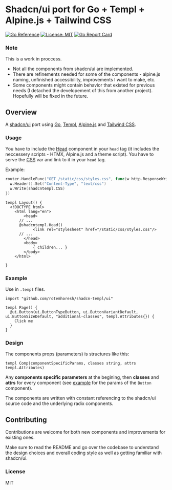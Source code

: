 # Shadcn/ui port for Go + Templ + Alpine.js + Tailwind CSS

[![Go Reference](https://pkg.go.dev/badge/github.com/rotemhoresh/shadcn-templ.svg)](https://pkg.go.dev/github.com/rotemhoresh/shadcn-templ)
[![License: MIT](https://img.shields.io/badge/License-MIT-blue.svg)](https://opensource.org/licenses/MIT)
[![Go Report Card](https://goreportcard.com/badge/github.com/rotemhoresh/shadcn-templ)](https://goreportcard.com/report/github.com/rotemhoresh/shadcn-templ)

### Note

This is a work in proccess. 

- Not all the components from shadcn/ui are implemented.
- There are refinements needed for some of the components - alpine.js naming, unfinished accessibility, improvements I want to make, etc.
- Some components might contain behavior that existed for previous needs (I detached the developement of this from another project). Hopefully will be fixed in the future.

## Overview

A [shadcn/ui](https://ui.shadcn.com/) port using [Go](https://go.dev/), [Templ](https://templ.guide/), [Alpine.js](https://alpinejs.dev/) and [Tailwind CSS](https://tailwindcss.com/).

### Usage 

You have to include the [Head](https://github.com/rotemhoresh/shadcn-templ/blob/main/include.templ#L4) component in your `head` tag (it includes the neccessery scripts - HTMX, Alpine.js and a theme script).
You have to serve the [CSS](https://github.com/rotemhoresh/shadcn-templ/blob/main/css.go#L10) var and link to it in your `head` tag.

Example:

```go
router.HandleFunc("GET /static/css/styles.css", func(w http.ResponseWriter, r *http.Request) {
  w.Header().Set("Content-Type", "text/css")
  w.Write(shadcntempl.CSS)
})
```

```templ
templ Layout() {
  <!DOCTYPE html>
	<html lang="en">
		<head>
      // ...
      @shadcntempl.Head()
			<link rel="stylesheet" href="/static/css/styles.css"/>
      // ...
		</head>
		<body>
			{ children... }
		</body>
	</html>

}
```

### Example

Use in `.templ` files.

```templ
import "github.com/rotemhoresh/shadcn-templ/ui"

templ Page() {
  @ui.Button(ui.ButtonTypeButton, ui.ButtonVariantDefault, ui.ButtonSizeDefault, "additional-classes", templ.Attributes{}) {
    Click me
  }
}
```

### Design

The components props (parameters) is structures like this:

```templ
templ Comp(componentSpecificParams, classes string, attrs templ.Attributes)
```

Any **components specific parameters** at the begining, then **classes** and **attrs** for every component (see [example](#example) for the params of the `Button` component).

The components are written with constant referencing to the shadcn/ui source code and the underlying radix components. 

## Contributing

Contributions are welcome for both new components and improvements for existing ones.

Make sure to read the README and go over the codebase to understand the design choices and overall coding style as well as getting familiar with shadcn/ui.

### License 

MIT
